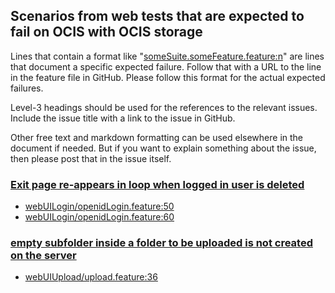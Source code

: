 ## Scenarios from web tests that are expected to fail on OCIS with OCIS storage

Lines that contain a format like "[someSuite.someFeature.feature:n](https://github.com/owncloud/web/path/to/feature)"
are lines that document a specific expected failure. Follow that with a URL to the line in the feature file in GitHub.
Please follow this format for the actual expected failures.

Level-3 headings should be used for the references to the relevant issues. Include the issue title with a link to the issue in GitHub.

Other free text and markdown formatting can be used elsewhere in the document if needed. But if you want to explain something about the issue, then please post that in the issue itself.

### [Exit page re-appears in loop when logged in user is deleted](https://github.com/owncloud/web/issues/4677)

- [webUILogin/openidLogin.feature:50](https://github.com/owncloud/web/blob/master/tests/acceptance/features/webUILogin/openidLogin.feature#L50)
- [webUILogin/openidLogin.feature:60](https://github.com/owncloud/web/blob/master/tests/acceptance/features/webUILogin/openidLogin.feature#L60)

### [empty subfolder inside a folder to be uploaded is not created on the server](https://github.com/owncloud/web/issues/6348)

- [webUIUpload/upload.feature:36](https://github.com/owncloud/web/blob/master/tests/acceptance/features/webUIUpload/upload.feature#L36)
